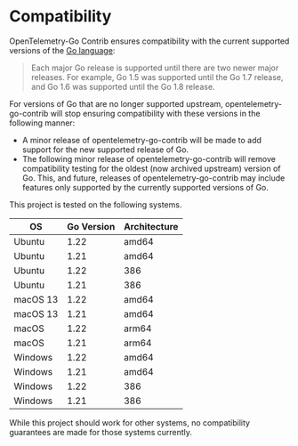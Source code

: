 # Compatibility

OpenTelemetry-Go Contrib ensures compatibility with the current supported
versions of
the [Go language](https://golang.org/doc/devel/release#policy):

> Each major Go release is supported until there are two newer major releases.
> For example, Go 1.5 was supported until the Go 1.7 release, and Go 1.6 was supported until the Go 1.8 release.

For versions of Go that are no longer supported upstream, opentelemetry-go-contrib will
stop ensuring compatibility with these versions in the following manner:

- A minor release of opentelemetry-go-contrib will be made to add support for the new
  supported release of Go.
- The following minor release of opentelemetry-go-contrib will remove compatibility
  testing for the oldest (now archived upstream) version of Go. This, and
  future, releases of opentelemetry-go-contrib may include features only supported by
  the currently supported versions of Go.

This project is tested on the following systems.

| OS       | Go Version | Architecture |
| -------- | ---------- | ------------ |
| Ubuntu   | 1.22       | amd64        |
| Ubuntu   | 1.21       | amd64        |
| Ubuntu   | 1.22       | 386          |
| Ubuntu   | 1.21       | 386          |
| macOS 13 | 1.22       | amd64        |
| macOS 13 | 1.21       | amd64        |
| macOS    | 1.22       | arm64        |
| macOS    | 1.21       | arm64        |
| Windows  | 1.22       | amd64        |
| Windows  | 1.21       | amd64        |
| Windows  | 1.22       | 386          |
| Windows  | 1.21       | 386          |

While this project should work for other systems, no compatibility guarantees
are made for those systems currently.